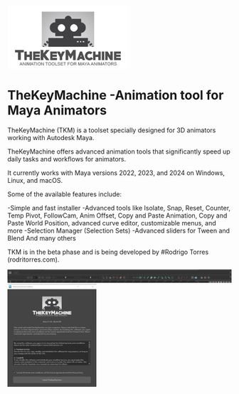 
<img width="269px" src="./TheKeyMachine/data/img/tkm_logo_small.png" />

# TheKeyMachine -Animation tool for Maya Animators

TheKeyMachine (TKM) is a toolset specially designed for 3D animators working with Autodesk Maya.

TheKeyMachine offers advanced animation tools that significantly speed up daily tasks and workflows for animators.

It currently works with Maya versions 2022, 2023, and 2024 on Windows, Linux, and macOS.

Some of the available features include:

-Simple and fast installer
-Advanced tools like Isolate, Snap, Reset, Counter, Temp Pivot, FollowCam, Anim Offset, Copy and Paste Animation, Copy and Paste World Position, advanced curve editor, customizable menus, and more
-Selection Manager (Selection Sets)
-Advanced sliders for Tween and Blend
And many others

TKM is in the beta phase and is being developed by #Rodrigo Torres (rodritorres.com).


<img src="./TheKeyMachine/data/img/toolbar_example.png" />

<img width="200px" src="./TheKeyMachine/data/img/install_example.png" />
